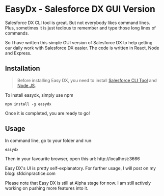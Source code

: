 # EasyDx - Salesforce DX GUI Version
Salesforce DX CLI tool is great. But not everybody likes command lines. Plus, sometimes it is just tedious to remember and type those long lines of commands. 

So I have written this simple GUI version of Salesforce DX to help getting our daily work with Salesforce DX easier. The code is written in React, Node and Express. 

## Installation

> Before installing Easy DX, you need to install [Salesforce CLI Tool](https://developer.salesforce.com/tools/sfdxcli) and [Node JS](https://nodejs.org/en/). 

To install easydx, simply use npm
```shell
npm install -g easydx
``` 

Once it is completed, you are ready to go! 

## Usage

In command line, go to your folder and run 
```shell
easydx
```

Then in your favourite browser, open this url: http://localhost:3666

Easy DX's UI is pretty self-explanatory. For further usage, I will post on my blog: sfdcinpractice.com 

Please note that Easy DX is still at Alpha stage for now. I am still actively working on pushing more features into it. 


